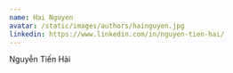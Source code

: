 ```yaml
---
name: Hai Nguyen
avatar: /static/images/authors/hainguyen.jpg
linkedin: https://www.linkedin.com/in/nguyen-tien-hai/
---
```


Nguyễn Tiến Hải
